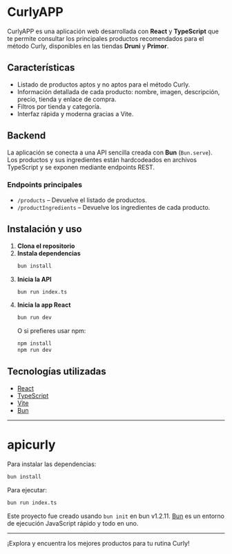 # CurlyAPP

CurlyAPP es una aplicación web desarrollada con **React** y **TypeScript** que te permite consultar los principales productos recomendados para el método Curly, disponibles en las tiendas **Druni** y **Primor**.

## Características

- Listado de productos aptos y no aptos para el método Curly.
- Información detallada de cada producto: nombre, imagen, descripción, precio, tienda y enlace de compra.
- Filtros por tienda y categoría.
- Interfaz rápida y moderna gracias a Vite.

## Backend

La aplicación se conecta a una API sencilla creada con **Bun** (`Bun.serve`).  
Los productos y sus ingredientes están hardcodeados en archivos TypeScript y se exponen mediante endpoints REST.

### Endpoints principales

- `/products` – Devuelve el listado de productos.
- `/productIngredients` – Devuelve los ingredientes de cada producto.

## Instalación y uso

1. **Clona el repositorio**
2. **Instala dependencias**  
   ```bash
   bun install
   ```
3. **Inicia la API**  
   ```bash
   bun run index.ts
   ```
4. **Inicia la app React**  
   ```bash
   bun run dev
   ```
   O si prefieres usar npm:
   ```bash
   npm install
   npm run dev
   ```

## Tecnologías utilizadas

- [React](https://react.dev/)
- [TypeScript](https://www.typescriptlang.org/)
- [Vite](https://vitejs.dev/)
- [Bun](https://bun.sh/)

---

# apicurly

Para instalar las dependencias:

```bash
bun install
```

Para ejecutar:

```bash
bun run index.ts
```

Este proyecto fue creado usando `bun init` en bun v1.2.11. [Bun](https://bun.sh) es un entorno de ejecución JavaScript rápido y todo en uno.

---

¡Explora y encuentra los mejores productos para tu rutina Curly!
